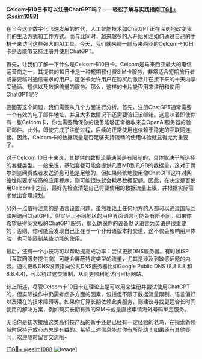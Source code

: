 **Celcom卡10日卡可以注册ChatGPT吗？——轻松了解与实践指南[[TG💪+ @esim1088](https://t.me/s/esim1088)]**

在当今这个数字化飞速发展的时代，人工智能技术如ChatGPT正在深刻地改变我们的生活方式和工作方式。而与此同时，越来越多的人开始关注如何通过自己的手机卡来访问这些强大的AI工具。今天，我们就来聊一聊马来西亚的Celcom卡10日卡是否能够支持注册并使用ChatGPT。

首先，让我们了解一下什么是Celcom卡10日卡。Celcom是马来西亚最大的电信运营商之一，其提供的10日卡是一种短期预付费SIM卡服务，非常适合短期旅行者或需要临时通信需求的用户。这张卡允许用户在购买后激活并在接下来的十天内享受通话、短信以及数据流量的服务。那么，这样的卡片能否用来注册和使用ChatGPT呢？

要回答这个问题，我们需要从几个方面进行分析。首先，注册ChatGPT通常需要一个有效的电子邮件地址，并且大多数情况下还需要验证该邮箱。这意味着即使你有一张Celcom卡，你也需要确保你的设备能够正常接收来自OpenAI服务器的验证邮件。此外，即使完成了注册过程，后续的正常使用也依赖于稳定的互联网连接。因此，Celcom卡的数据流量是否足够支持流畅的使用体验就显得尤为重要了。

对于Celcom 10日卡来说，其提供的数据流量通常是有限制的，具体取决于所选择的套餐类型。一般来说，基础套餐可能会提供几百MB到几GB的数据量，这对于偶尔浏览网页或者发送消息可能是足够的，但如果频繁地使用像ChatGPT这样对网络性能要求较高的应用程序，则可能很快就会耗尽数据配额。因此，在决定是否使用Celcom卡之前，最好先检查清楚自己将要使用的数据流量上限，并根据实际需求做出合理规划。

另外一点值得注意的是语言设置问题。虽然理论上任何地方的人都可以通过国际互联网访问ChatGPT，但实际上不同地区的用户界面语言可能会有所不同。如果你希望获得英文版的ChatGPT服务，那么确保你的设备默认语言为英语是很重要的；否则，你可能会发现自己正在与一个非母语版本打交道，这不仅会影响用户体验，也可能限制某些功能的使用。

最后，还有一个小技巧可以帮助提高成功率：尝试更换DNS服务器。有时候ISP（互联网服务提供商）可能会屏蔽特定类型的流量，尤其是涉及到敏感话题的内容。通过更改DNS设置指向公共DNS服务器比如Google Public DNS (8.8.8.8 和 8.8.4.4)，可以绕过这类限制，从而更顺利地访问目标网站。

综上所述，尽管Celcom卡10日卡在理论上是可以用来注册并尝试使用ChatGPT的，但实际操作中仍需考虑多方面的因素，包括但不限于数据流量限制、语言偏好以及潜在的技术障碍等。如果你打算长期依赖此类服务，则建议寻找更适合长时间使用的解决方案，例如购买长期有效的SIM卡或是直接申请海外号码绑定服务。

无论你是初次接触这类高科技产品的新手还是已经有一定经验的老鸟，在探索新领域时保持开放心态总是有益的。希望上述信息能对你有所帮助！如果还有其他疑问，欢迎随时留言交流哦~

[[TG💪+ @esim1088](https://t.me/s/esim1088) ![Image](https://i.postimg.cc/4NQfJmqS/Snipaste-2025-05-13-00-14-12.png)]